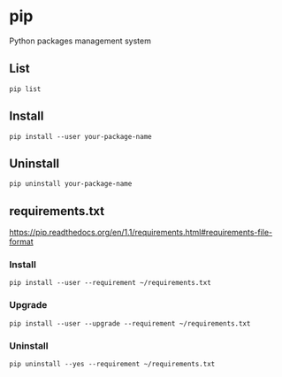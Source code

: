 # pip

Python packages management system

## List

    pip list

## Install

    pip install --user your-package-name

## Uninstall

    pip uninstall your-package-name

## requirements.txt

<https://pip.readthedocs.org/en/1.1/requirements.html#requirements-file-format>

### Install

    pip install --user --requirement ~/requirements.txt

### Upgrade

    pip install --user --upgrade --requirement ~/requirements.txt

### Uninstall

    pip uninstall --yes --requirement ~/requirements.txt

